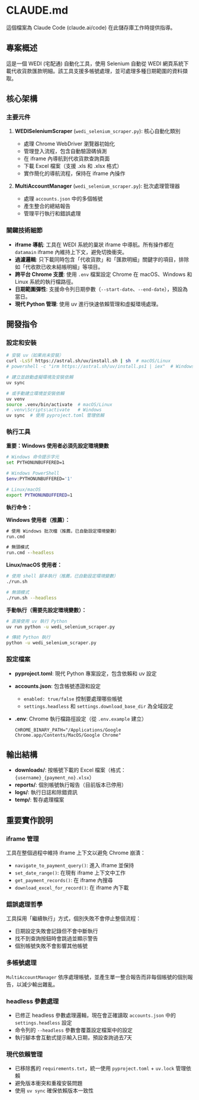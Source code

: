 # CLAUDE.md

這個檔案為 Claude Code (claude.ai/code) 在此儲存庫工作時提供指導。

## 專案概述

這是一個 WEDI (宅配通) 自動化工具，使用 Selenium 自動從 WEDI 網頁系統下載代收貨款匯款明細。該工具支援多帳號處理，並可處理多種日期範圍的資料擷取。

## 核心架構

### 主要元件

1. **WEDISeleniumScraper** (`wedi_selenium_scraper.py`): 核心自動化類別
   - 處理 Chrome WebDriver 瀏覽器初始化
   - 管理登入流程，包含自動驗證碼偵測
   - 在 iframe 內導航到代收貨款查詢頁面
   - 下載 Excel 檔案（支援 .xls 和 .xlsx 格式）
   - 實作簡化的導航流程，保持在 iframe 內操作

2. **MultiAccountManager** (`wedi_selenium_scraper.py`): 批次處理管理器
   - 處理 `accounts.json` 中的多個帳號
   - 產生整合的總結報告
   - 管理平行執行和錯誤處理

### 關鍵技術細節

- **iframe 導航**: 工具在 WEDI 系統的巢狀 iframe 中導航。所有操作都在 `datamain` iframe 內維持上下文，避免切換衝突。
- **過濾邏輯**: 只下載同時包含「代收貨款」和「匯款明細」關鍵字的項目，排除如「代收款已收未結帳明細」等項目。
- **跨平台 Chrome 支援**: 使用 `.env` 檔案設定 Chrome 在 macOS、Windows 和 Linux 系統的執行檔路徑。
- **日期範圍彈性**: 支援命令列日期參數（`--start-date`、`--end-date`），預設為當日。
- **現代 Python 管理**: 使用 uv 進行快速依賴管理和虛擬環境處理。

## 開發指令

### 設定和安裝
```bash
# 安裝 uv（如果尚未安裝）
curl -LsSf https://astral.sh/uv/install.sh | sh  # macOS/Linux
# powershell -c "irm https://astral.sh/uv/install.ps1 | iex"  # Windows

# 建立並啟動虛擬環境及安裝依賴
uv sync

# 或手動建立環境並安裝依賴
uv venv
source .venv/bin/activate  # macOS/Linux
# .venv\Scripts\activate   # Windows
uv sync  # 使用 pyproject.toml 管理依賴
```

### 執行工具

**重要：Windows 使用者必須先設定環境變數**
```bash
# Windows 命令提示字元
set PYTHONUNBUFFERED=1

# Windows PowerShell
$env:PYTHONUNBUFFERED='1'

# Linux/macOS
export PYTHONUNBUFFERED=1
```

**執行命令：**

**Windows 使用者（推薦）：**
```cmd
# 使用 Windows 批次檔（推薦，已自動設定環境變數）
run.cmd

# 無頭模式
run.cmd --headless
```

**Linux/macOS 使用者：**
```bash
# 使用 shell 腳本執行（推薦，已自動設定環境變數）
./run.sh

# 無頭模式
./run.sh --headless
```

**手動執行（需要先設定環境變數）：**
```bash
# 直接使用 uv 執行 Python
uv run python -u wedi_selenium_scraper.py

# 傳統 Python 執行
python -u wedi_selenium_scraper.py
```

### 設定檔案

- **pyproject.toml**: 現代 Python 專案設定，包含依賴和 uv 設定
- **accounts.json**: 包含帳號憑證和設定
  - `enabled: true/false` 控制要處理哪些帳號
  - `settings.headless` 和 `settings.download_base_dir` 為全域設定

- **.env**: Chrome 執行檔路徑設定（從 `.env.example` 建立）
  ```
  CHROME_BINARY_PATH="/Applications/Google Chrome.app/Contents/MacOS/Google Chrome"
  ```

## 輸出結構

- **downloads/**: 按帳號下載的 Excel 檔案（格式：`{username}_{payment_no}.xlsx`）
- **reports/**: 個別帳號執行報告（目前版本已停用）
- **logs/**: 執行日誌和除錯資訊
- **temp/**: 暫存處理檔案

## 重要實作說明

### iframe 管理
工具在整個過程中維持 iframe 上下文以避免 Chrome 崩潰：
- `navigate_to_payment_query()`: 進入 iframe 並保持
- `set_date_range()`: 在現有 iframe 上下文中工作
- `get_payment_records()`: 在 iframe 內搜尋
- `download_excel_for_record()`: 在 iframe 內下載

### 錯誤處理哲學
工具採用「繼續執行」方式，個別失敗不會停止整個流程：
- 日期設定失敗會記錄但不會中斷執行
- 找不到查詢按鈕時會跳過並顯示警告
- 個別帳號失敗不會影響其他帳號

### 多帳號處理
`MultiAccountManager` 依序處理帳號，並產生單一整合報告而非每個帳號的個別報告，以減少輸出雜亂。

### headless 參數處理
- 已修正 headless 參數處理邏輯，現在會正確讀取 `accounts.json` 中的 `settings.headless` 設定
- 命令列的 `--headless` 參數會覆蓋設定檔案中的設定
- 執行腳本會互動式提示輸入日期，預設查詢過去7天

### 現代依賴管理
- 已移除舊的 `requirements.txt`，統一使用 `pyproject.toml` + `uv.lock` 管理依賴
- 避免版本衝突和重複安裝問題
- 使用 `uv sync` 確保依賴版本一致性